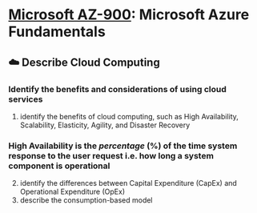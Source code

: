 # [Microsoft AZ-900](az-900-index.md): Microsoft Azure Fundamentals

## ☁️ Describe Cloud Computing
### Identify the benefits and considerations of using cloud services
1. identify the benefits of cloud computing, such as High Availability, Scalability, Elasticity, Agility, and Disaster Recovery
### **High Availability** is the _percentage_ (%) of the time system response to the user request i.e. how long a system component is operational
2. identify the differences between Capital Expenditure (CapEx) and Operational Expenditure (OpEx)
3. describe the consumption-based model
